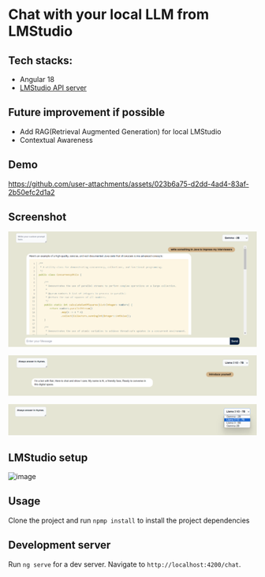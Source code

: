 # Chat with your local LLM from LMStudio

## Tech stacks:
- Angular 18
- [LMStudio API server](https://lmstudio.ai/)

## Future improvement if possible
- Add RAG(Retrieval Augmented Generation) for local LMStudio
- Contextual Awareness

## Demo

https://github.com/user-attachments/assets/023b6a75-d2dd-4ad4-83af-2b50efc2d1a2

## Screenshot

![Screenshot](/public/screen1.png)

![Screenshot](/public/screen3.png)

![Screenshot](/public/screen2.png)

## LMStudio setup

![image](https://github.com/user-attachments/assets/08a6a958-4d2b-426d-90d3-9d2174cbbc9a)

## Usage

Clone the project and run `npmp install` to install the project dependencies

## Development server

Run `ng serve` for a dev server. Navigate to `http://localhost:4200/chat`.
